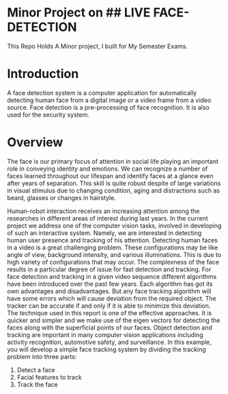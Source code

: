 # Minor Project on ## LIVE FACE-DETECTION ##
This Repo Holds A Minor project, I built for My Semester Exams.



# Introduction
A face detection system is a computer application for automatically detecting human face from a digital image or a video frame from a video source. Face detection is a pre-processing of face recognition. It is also used for the security system.

# Overview
The face is our primary focus of attention in social life playing an important role in conveying identity and emotions. We can recognize a number of faces learned throughout our lifespan and identify faces at a glance even after years of separation. This skill is quite robust despite of large variations in visual stimulus due to changing condition, aging and distractions such as beard, glasses or changes in hairstyle. 

Human-robot interaction receives an increasing attention among the researches in different areas of interest during last years. In the current project we address one of the computer vision tasks, involved in developing of such an interactive system. Namely, we are interested in detecting human user presence and tracking of his attention.
Detecting human faces in a video is a great challenging problem. These configurations may be like angle of view, background intensity, and various illuminations. This is due to high variety of configurations that may occur. The complexness of the face results in a particular degree of issue for fast detection and tracking.
For face detection and tracking in a given video sequence different algorithms have been introduced over the past few years. Each algorithm has got its own advantages and disadvantages. But any face tracking algorithm will have some errors which will cause deviation from the required object. The tracker can be accurate if and only if it is able to minimize this deviation. The technique used in this report is one of the effective approaches. It is quicker and simpler and we make use of the eigen vectors for detecting the faces along with the superficial points of our faces.
Object detection and tracking are important in many computer vision applications including activity recognition, automotive safety, and surveillance. In this example, you will develop a simple face tracking system by dividing the tracking problem into three parts:
1. Detect a face
2. Facial features to track
3. Track the face
